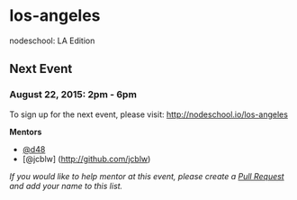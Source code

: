 los-angeles
===========

nodeschool: LA Edition

## Next Event

### August 22, 2015: 2pm - 6pm

To sign up for the next event, please visit: http://nodeschool.io/los-angeles

**Mentors**
 * [@d48](https://github.com/d48)
 * [@jcblw] (http://github.com/jcblw)

_If you would like to help mentor at this event, please create a [Pull Request](https://github.com/nodeschool/los-angeles/pulls) and add your name to this list._

